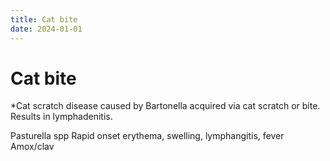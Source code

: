```yaml
---
title: Cat bite
date: 2024-01-01
---
```

# Cat bite

*Cat scratch disease caused by Bartonella acquired via cat scratch or bite. Results in lymphadenitis.

Pasturella spp
Rapid onset erythema, swelling, lymphangitis, fever
Amox/clav
